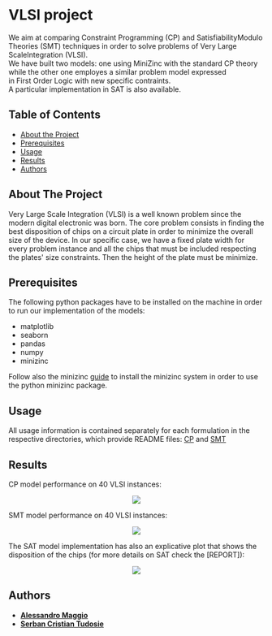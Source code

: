 # VLSI project

We  aim  at  comparing  Constraint  Programming  (CP)  and 
SatisfiabilityModulo  Theories  (SMT)  techniques  in  order  to  solve 
problems  of  Very  Large  ScaleIntegration  (VLSI).    
We  have  built  two  models:  one  using  MiniZinc  with  the  standard CP
theory  while  the  other  one  employes  a  similar  problem  model  expressed  
in  First Order  Logic  with  new  specific  contraints.   
A particular implementation in SAT is also available.

## Table of Contents

* [About the Project](#about-the-project)
* [Prerequisites](#prerequisites)
* [Usage](#usage)
* [Results](#results)
* [Authors](#authors)


## About The Project
Very Large Scale Integration (VLSI) is a well known problem since the modern
digital electronic was born. The core problem consists in finding the best 
disposition of chips on a circuit plate in order to minimize the overall size 
of the device. In our specific case, we have a fixed plate width for every problem
instance and all the chips that must be included respecting the plates'
size constraints. Then the height of the plate must be minimize.

## Prerequisites
The following python packages have to be installed on the machine in order to run our 
implementation of the models:
* matplotlib
* seaborn
* pandas
* numpy
* minizinc

Follow also the minizinc [guide](https://www.minizinc.org/doc-2.5.5/en/installation.html)
to install the minizinc system in order to use the python minizinc package.

## Usage
All usage information is contained separately for each formulation in the respective
directories, which provide README files: [CP](/CP/README.md) and [SMT](/SMT/README.md)

## Results
CP model performance on 40 VLSI instances:  

<p align='center'>
  <img src="../utils/images/cp_plot.png" />
</p>     

SMT model performance on 40 VLSI instances:
<p align='center'>
  <img src="../utils/images/smt_plot.png" />
</p>     

The SAT model implementation has also an explicative plot 
that shows the disposition of the chips (for more details on SAT check the [REPORT]):  

<p align='center'>
  <img src="../utils/images/parallelepiped.png" />
</p>    



## Authors
* [**Alessandro Maggio**](https://github.com/AleTM1)
* [**Serban Cristian Tudosie**](https://github.com/CrisSherban)